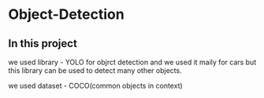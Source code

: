 # Object-Detection

## In this project 
we used library - YOLO for objrct detection and we used it maily for cars but this library can be used to detect many other objects.

we used dataset - COCO(common objects in context)
